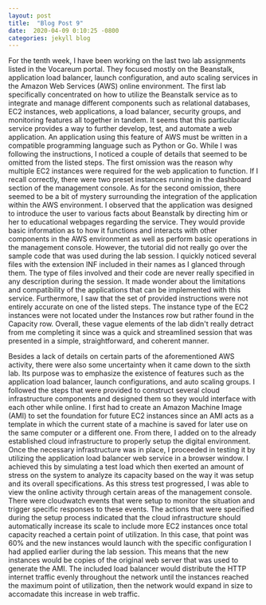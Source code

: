 ```yaml
---
layout: post
title:  "Blog Post 9"
date:  2020-04-09 0:10:25 -0800
categories: jekyll blog
---
```

For the tenth week, I have been working on the last two lab assignments listed in the Vocareum portal. They focused mostly on the Beanstalk, application load balancer, launch configuration, and auto scaling services in the Amazon Web Services (AWS) online environment. The first lab specifically concentrated on how to utilize the Beanstalk service as to integrate and manage different components such as relational databases, EC2 instances, web applications, a load balancer, security groups, and monitoring features all together in tandem. It seems that this particular service provides a way to further develop, test, and automate a web application. An application using this feature of AWS must be written in a compatible programming language such as Python or Go. While I was following the instructions, I noticed a couple of details that seemed to be omitted from the listed steps. The first omission was the reason why multiple EC2 instances were required for the web application to function. If I recall correctly, there were two preset instances running in the dashboard section of the management console. As for the second omission, there seemed to be a bit of mystery surrounding the integration of the application within the AWS environment. I observed that the application was designed to introduce the user to various facts about Beanstalk by directing him or her to educational webpages regarding the service. They would provide basic information as to how it functions and interacts with other components in the AWS environment as well as perform basic operations in the management console. However, the tutorial did not really go over the sample code that was used during the lab session. I quickly noticed several files with the extension INF included in their names as I glanced through them. The type of files involved and their code are never really specified in any description during the session. It made wonder about the limitations and compatibility of the applications that can be implemented with this service. Furthermore, I saw that the set of provided instructions were not entirely accurate on one of the listed steps. The instance type of the EC2 instances were not located under the Instances row but rather found in the Capacity row. Overall, these vague elements of the lab didn't really detract from me completing it since was a quick and streamlined session that was presented in a simple, straightforward, and coherent manner. 

Besides a lack of details on certain parts of the aforementioned AWS activity, there were also some uncertainty when it came down to the sixth lab. Its purpose was to emphasize the existence of features such as the application load balancer, launch configurations, and auto scaling groups. I followed the steps that were provided to construct several cloud infrastructure components and designed them so they would interface with each other while online. I first had to create an Amazon Machine Image (AMI) to set the foundation for future EC2 instances since an AMI acts as a template in which the current state of a machine is saved for later use on the same computer or a different one. From there, I added on to the already established cloud infrastructure to properly setup the digital environment. Once the necessary infrastructure was in place, I proceeded in testing it by utilizing the application load balancer web service in a browser window. I achieved this by simulating a test load which then exerted an amount of stress on the system to analyze its capacity based on the way it was setup and its overall specifications. As this stress test progressed, I was able to view the online activity through certain areas of the management console. There were cloudwatch events that were setup to monitor the situation and trigger specific responses to these events. The actions that were specified during the setup process indicated that the cloud infrastructure should automatically increase its scale to include more EC2 instances once total capacity reached a certain point of utilization. In this case, that point was 60% and the new instances would launch with the specific configuration I had applied earlier during the lab session. This means that the new instances would be copies of the original web server that was used to generate the AMI. The included load balancer would distribute the HTTP internet traffic evenly throughout the network until the instances reached the maximum point of utilization, then the network would expand in size to accomadate this increase in web traffic. 


 